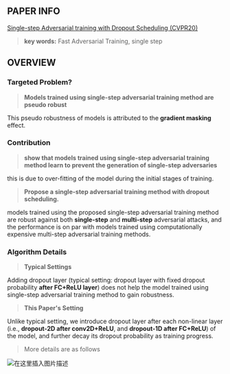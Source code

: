 ## PAPER INFO
[Single-step Adversarial training with Dropout Scheduling (CVPR20)](https://openaccess.thecvf.com/content_CVPR_2020/papers/B.S._Single-Step_Adversarial_Training_With_Dropout_Scheduling_CVPR_2020_paper.pdf)

>**key words:** Fast Adversarial Training, single step

## OVERVIEW
### Targeted Problem?
>**Models trained using single-step adversarial training method are pseudo robust**

This pseudo robustness of models is attributed to the **gradient masking**
effect.


### Contribution
>**show that models trained
using single-step adversarial training method learn to prevent the generation of single-step adversaries**

this is due to over-fitting of the model during the initial stages of training.

>**Propose a single-step adversarial training method with dropout scheduling.**

models trained using the proposed single-step adversarial training method are robust against both **single-step** and **multi-step** adversarial attacks, and the performance is on par with models trained using computationally expensive multi-step adversarial training methods.

### Algorithm Details
>**Typical Settings**
 
 Adding dropout layer (typical setting: dropout layer with fixed dropout probability **after FC+ReLU layer**) does not help the model trained using single-step adversarial training method to gain robustness.

>**This Paper's Setting**
 
 Unlike typical setting, we introduce dropout layer after each non-linear layer (i.e., **dropout-2D after conv2D+ReLU**, and **dropout-1D after FC+ReLU**) of the model, and further decay its dropout probability as training progress.

> More details are as follows
> 
![在这里插入图片描述](https://img-blog.csdnimg.cn/20200902190155473.png?x-oss-process=image/watermark,type_ZmFuZ3poZW5naGVpdGk,shadow_10,text_aHR0cHM6Ly9ibG9nLmNzZG4ubmV0L3dlaXhpbl8zODMxNjgwNg==,size_16,color_FFFFFF,t_70#pic_center)


